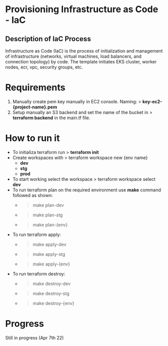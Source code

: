 # Provisioning Infrastructure as Code - IaC #

## Description of IaC Process ##

Infrastructure as Code (IaC) is the process of initialization and management of infrastructure (networks, virtual machines, load balancers, and connection topology) by code. The template initiates EKS cluster, worker nodes, ecr, vpc, security groups, etc.

# Requirements
1. Manually create pem key manually in EC2 console. Naming: > **key-ec2-{project-name}.pem**
2. Setup manually an S3 backend and set the name of the bucket in > **terraform backend** in the main.tf file.


# How to run it

- To initializa terraform run > **terraform init**
- Create workspaces with > terraform workspace new {env name}
    - **dev**
    - **stg**
    - **prod**
- To start working select the workspace > terraform workspace select **dev**
- To run terraform plan on the required environment use **make** command followed as shown:
    - > make plan-dev
    - > make plan-stg
    - > make plan-{env}
- To run terraform apply:
    - > make apply-dev
    - > make apply-stg
    - > make apply-{env}
- To run terraform destroy:
    - > make destroy-dev
    - > make destroy-stg
    - > make destroy-{env}

# Progress
Still in progress (Apr 7th 22)
